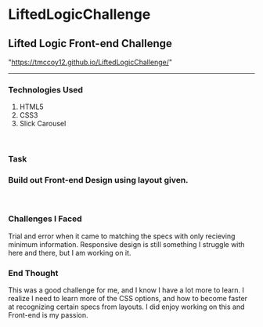 # LiftedLogicChallenge
<h2>Lifted Logic Front-end Challenge</h2>

"https://tmccoy12.github.io/LiftedLogicChallenge/"

<hr />

<h3> Technologies Used </h3>
<ol>
<li>HTML5</li>
<li> CSS3</li>
<li> Slick Carousel </li>
</ol>

<br />
<h3> Task <h3>
<p> Build out Front-end Design using layout given. </p>
<br />
<h3> Challenges I Faced </h3>
<p> Trial and error when it came to matching the specs with only recieving minimum information. Responsive design is still something I struggle with here and there, but I am working on it.</p>

<h3>End Thought</h3>
<p>This was a good challenge for me, and I know I have a lot more to learn. I realize I need to learn more of the CSS options, and how to become faster at recognizing certain specs from layouts. I did enjoy working on this and Front-end is my passion. </p>
